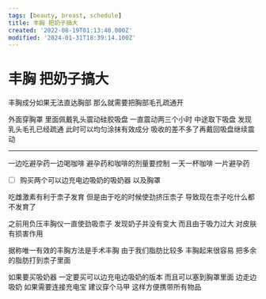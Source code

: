 ```yaml
---
tags: [beauty, breast, schedule]
title: 丰胸 把奶子搞大
created: '2022-08-19T01:13:40.000Z'
modified: '2024-01-31T18:39:14.100Z'
---
```


# 丰胸 把奶子搞大

丰胸成分如果无法直达胸部 那么就需要把胸部毛孔疏通开

外面穿胸罩 里面佩戴乳头震动硅胶吸盘 一直震动两三个小时 中途取下吸盘 发现乳头毛孔已经疏通 此时可以均匀涂抹有效成分 吸收的差不多了再戴回吸盘继续震动

---

一边吃避孕药一边喝咖啡 避孕药和咖啡的剂量要控制 一天一杯咖啡 一片避孕药

- [ ] 购买两个可以边充电边吸奶的吸奶器 以及胸罩

吃雌激素有利于柰子发育 但是由于吃的时候使劲挤压柰子 导致现在柰子吃什么都不发育了

之前用负压丰胸仪一直使劲吸柰子 发现奶子并没有变大 而且由于吸力过大 对皮肤有损害作用

据称唯一有效的丰胸方法是手术丰胸 由于我们脂肪比较多 丰胸起来很容易 把多余的脂肪打到柰子里面

如果要买吸奶器 一定要买可以边充电边吸奶的版本 而且可以塞到胸罩里面 边走边吸奶 如果需要连接充电宝 建议穿个马甲 这样方便携带所有物品
